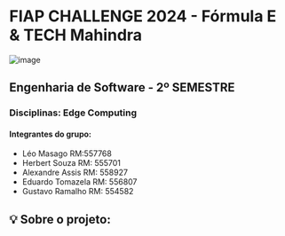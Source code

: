 # FIAP CHALLENGE 2024 - Fórmula E & TECH Mahindra 
![image](https://github.com/user-attachments/assets/722301ee-6d7f-4837-9187-7def48d1167b)

## Engenharia de Software - 2º SEMESTRE  
### Disciplinas:  Edge Computing

#### Integrantes do grupo:
- Léo Masago RM:557768
- Herbert Souza RM: 555701
- Alexandre Assis RM: 558927
- Eduardo Tomazela RM: 556807
- Gustavo Ramalho RM: 554582


## 💡 Sobre o projeto:



